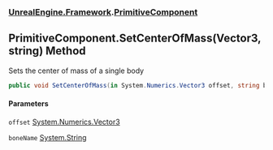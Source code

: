 ### [UnrealEngine.Framework](UnrealEngine_Framework.md 'UnrealEngine.Framework').[PrimitiveComponent](PrimitiveComponent.md 'UnrealEngine.Framework.PrimitiveComponent')
## PrimitiveComponent.SetCenterOfMass(Vector3, string) Method
Sets the center of mass of a single body  
```csharp
public void SetCenterOfMass(in System.Numerics.Vector3 offset, string boneName=null);
```
#### Parameters
<a name='UnrealEngine_Framework_PrimitiveComponent_SetCenterOfMass(System_Numerics_Vector3_string)_offset'></a>
`offset` [System.Numerics.Vector3](https://docs.microsoft.com/en-us/dotnet/api/System.Numerics.Vector3 'System.Numerics.Vector3')  
  
<a name='UnrealEngine_Framework_PrimitiveComponent_SetCenterOfMass(System_Numerics_Vector3_string)_boneName'></a>
`boneName` [System.String](https://docs.microsoft.com/en-us/dotnet/api/System.String 'System.String')  
  
